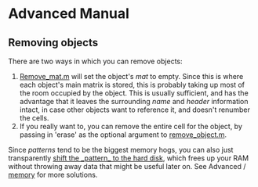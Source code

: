 # Advanced Manual #

## Removing objects ##

There are two ways in which you can remove objects:

  1. [Remove\_mat.m](http://code.google.com/p/princeton-mvpa-toolbox/source/browse/trunk/core/subj/remove_mat.m) will set the object's _mat_ to empty. Since this is where each object's main matrix is stored, this is probably taking up most of the room occupied by the object. This is usually sufficient, and has the advantage that it leaves the surrounding _name_ and _header_ information intact, in case other objects want to reference it, and doesn't renumber the cells.
  1. If you really want to, you can remove the entire cell for the object, by passing in 'erase' as the optional argument to [remove\_object.m](http://code.google.com/p/princeton-mvpa-toolbox/source/browse/trunk/core/subj/remove_object.m).

Since _patterns_ tend to be the biggest memory hogs, you can also just transparently [shift the \_pattern\_ to the hard disk](HowtosExporting.md), which frees up your RAM without throwing away data that might be useful later on. See Advanced / [memory](ManualAdvancedMemoryManagement.md) for more solutions.